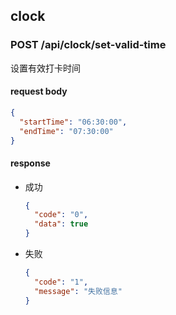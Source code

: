 ## clock

### POST /api/clock/set-valid-time

设置有效打卡时间

#### request body
```json
{
  "startTime": "06:30:00",
  "endTime": "07:30:00"
}
```

#### response

- 成功
  ```json
  {
    "code": "0",
    "data": true
  }
  ```
- 失败
  ```json
  {
    "code": "1",
    "message": "失败信息"
  }
  ```
